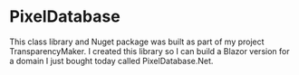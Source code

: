 # PixelDatabase
This class library and Nuget package was built as part of my project TransparencyMaker. I created this library so I can build a Blazor version for a domain I just bought today called PixelDatabase.Net.
